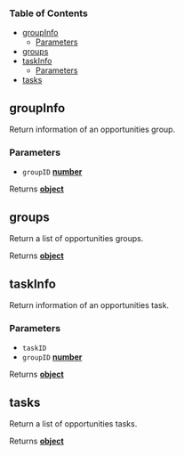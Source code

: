 <!-- Generated by documentation.js. Update this documentation by updating the source code. -->

### Table of Contents

*   [groupInfo][1]
    *   [Parameters][2]
*   [groups][3]
*   [taskInfo][4]
    *   [Parameters][5]
*   [tasks][6]

## groupInfo

Return information of an opportunities group.

### Parameters

*   `groupID` **[number][7]** 

Returns **[object][8]** 

## groups

Return a list of opportunities groups.

Returns **[object][8]** 

## taskInfo

Return information of an opportunities task.

### Parameters

*   `taskID`  
*   `groupID` **[number][7]** 

Returns **[object][8]** 

## tasks

Return a list of opportunities tasks.

Returns **[object][8]** 

[1]: #groupinfo

[2]: #parameters

[3]: #groups

[4]: #taskinfo

[5]: #parameters-1

[6]: #tasks

[7]: https://developer.mozilla.org/docs/Web/JavaScript/Reference/Global_Objects/Number

[8]: https://developer.mozilla.org/docs/Web/JavaScript/Reference/Global_Objects/Object

